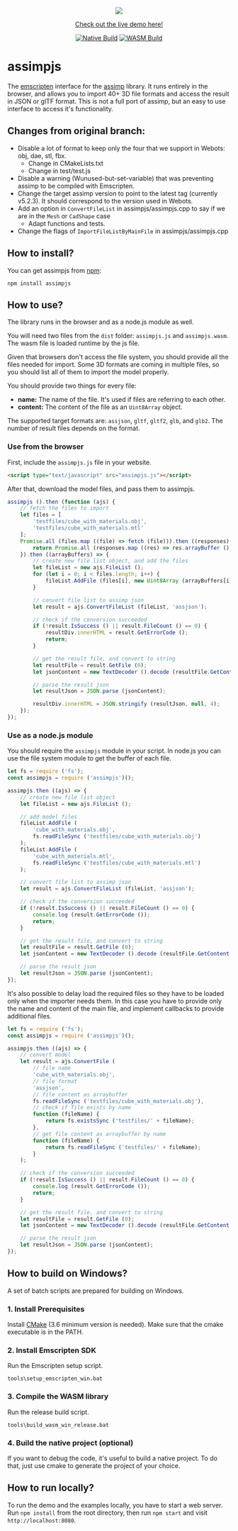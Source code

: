 <div align="center">

<img src="docs/images/assimpjs_logo_small.png?raw=true"> <br>

[Check out the live demo here!](http://kovacsv.github.io/assimpjs)

[![Native Build](https://github.com/kovacsv/assimpjs/actions/workflows/native_build.yml/badge.svg)](https://github.com/kovacsv/assimpjs/actions/workflows/native_build.yml)
[![WASM Build](https://github.com/kovacsv/assimpjs/actions/workflows/wasm_build.yml/badge.svg)](https://github.com/kovacsv/assimpjs/actions/workflows/wasm_build.yml)

</div>

# assimpjs

The [emscripten](https://emscripten.org) interface for the [assimp](https://github.com/assimp/assimp) library. It runs entirely in the browser, and allows you to import 40+ 3D file formats and access the result in JSON or glTF format. This is not a full port of assimp, but an easy to use interface to access it's functionality.


## Changes from original branch:

- Disable a lot of format to keep only the four that we support in Webots: obj, dae, stl, fbx.
  - Change in CMakeLists.txt
  - Change in test/test.js
- Disable a warning (Wunused-but-set-variable) that was preventing assimp to be compiled with Emscripten.
- Change the target assimp version to point to the latest tag (currently v5.2.3). It should correspond to the version used in Webots.
- Add an option in `ConvertFileList` in assimpjs/assimpjs.cpp to say if we are in the `Mesh` or `CadShape` case
    - Adapt functions and tests.
- Change the flags of `ImportFileListByMainFile` in assimpjs/assimpjs.cpp

## How to install?

You can get assimpjs from [npm](https://www.npmjs.com/package/assimpjs):

```
npm install assimpjs
```

## How to use?

The library runs in the browser and as a node.js module as well.

You will need two files from the `dist` folder: `assimpjs.js` and `assimpjs.wasm`. The wasm file is loaded runtime by the js file.

Given that browsers don't access the file system, you should provide all the files needed for import. Some 3D formats are coming in multiple files, so you should list all of them to import the model properly.

You should provide two things for every file:
- **name:** The name of the file. It's used if files are referring to each other.
- **content:** The content of the file as an `Uint8Array` object.

The supported target formats are: `assjson`, `gltf`, `gltf2`, `glb`, and `glb2`. The number of result files depends on the format.

### Use from the browser

First, include the `assimpjs.js` file in your website.

```html
<script type="text/javascript" src="assimpjs.js"></script>
```

After that, download the model files, and pass them to assimpjs.

```js
assimpjs ().then (function (ajs) {
    // fetch the files to import
    let files = [
        'testfiles/cube_with_materials.obj',
        'testfiles/cube_with_materials.mtl'
    ];
    Promise.all (files.map ((file) => fetch (file))).then ((responses) => {
        return Promise.all (responses.map ((res) => res.arrayBuffer ()));
    }).then ((arrayBuffers) => {
        // create new file list object, and add the files
        let fileList = new ajs.FileList ();
        for (let i = 0; i < files.length; i++) {
            fileList.AddFile (files[i], new Uint8Array (arrayBuffers[i]));
        }

        // convert file list to assimp json
        let result = ajs.ConvertFileList (fileList, 'assjson');

        // check if the conversion succeeded
        if (!result.IsSuccess () || result.FileCount () == 0) {
            resultDiv.innerHTML = result.GetErrorCode ();
            return;
        }

        // get the result file, and convert to string
        let resultFile = result.GetFile (0);
        let jsonContent = new TextDecoder ().decode (resultFile.GetContent ());

        // parse the result json
        let resultJson = JSON.parse (jsonContent);

        resultDiv.innerHTML = JSON.stringify (resultJson, null, 4);
    });
});
```

### Use as a node.js module

You should require the `assimpjs` module in your script. In node.js you can use the file system module to get the buffer of each file.

```js
let fs = require ('fs');
const assimpjs = require ('assimpjs')();

assimpjs.then ((ajs) => {
    // create new file list object
    let fileList = new ajs.FileList ();

    // add model files
    fileList.AddFile (
        'cube_with_materials.obj',
        fs.readFileSync ('testfiles/cube_with_materials.obj')
    );
    fileList.AddFile (
        'cube_with_materials.mtl',
        fs.readFileSync ('testfiles/cube_with_materials.mtl')
    );

    // convert file list to assimp json
    let result = ajs.ConvertFileList (fileList, 'assjson');

    // check if the conversion succeeded
    if (!result.IsSuccess () || result.FileCount () == 0) {
        console.log (result.GetErrorCode ());
        return;
    }

    // get the result file, and convert to string
    let resultFile = result.GetFile (0);
    let jsonContent = new TextDecoder ().decode (resultFile.GetContent ());

    // parse the result json
    let resultJson = JSON.parse (jsonContent);
});
```

It's also possible to delay load the required files so they have to be loaded only when the importer needs them. In this case you have to provide only the name and content of the main file, and implement callbacks to provide additional files.

```js
let fs = require ('fs');
const assimpjs = require ('assimpjs')();

assimpjs.then ((ajs) => {
    // convert model
    let result = ajs.ConvertFile (
        // file name
        'cube_with_materials.obj',
        // file format
        'assjson',
        // file content as arraybuffer
        fs.readFileSync ('testfiles/cube_with_materials.obj'),
        // check if file exists by name
        function (fileName) {
            return fs.existsSync ('testfiles/' + fileName);
        },
        // get file content as arraybuffer by name
        function (fileName) {
            return fs.readFileSync ('testfiles/' + fileName);
        }
    );

    // check if the conversion succeeded
    if (!result.IsSuccess () || result.FileCount () == 0) {
        console.log (result.GetErrorCode ());
        return;
    }

    // get the result file, and convert to string
    let resultFile = result.GetFile (0);
    let jsonContent = new TextDecoder ().decode (resultFile.GetContent ());

    // parse the result json
    let resultJson = JSON.parse (jsonContent);
});
```

## How to build on Windows?

A set of batch scripts are prepared for building on Windows.

### 1. Install Prerequisites

Install [CMake](https://cmake.org) (3.6 minimum version is needed). Make sure that the cmake executable is in the PATH.

### 2. Install Emscripten SDK

Run the Emscripten setup script.

```
tools\setup_emscripten_win.bat
```

### 3. Compile the WASM library

Run the release build script.

```
tools\build_wasm_win_release.bat
```

### 4. Build the native project (optional)

If you want to debug the code, it's useful to build a native project. To do that, just use cmake to generate the project of your choice.

## How to run locally?

To run the demo and the examples locally, you have to start a web server. Run `npm install` from the root directory, then run `npm start` and visit `http://localhost:8080`.
